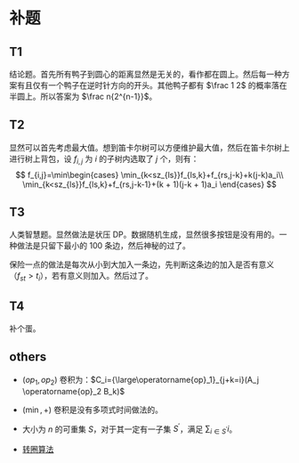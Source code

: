 # 补题

## T1

结论题。首先所有鸭子到圆心的距离显然是无关的，看作都在圆上。然后每一种方案有且仅有一个鸭子在逆时针方向的开头。其他鸭子都有 $\frac 1 2$ 的概率落在半圆上。所以答案为 $\frac n{2^{n-1}}$。

## T2

显然可以首先考虑最大值。想到笛卡尔树可以方便维护最大值，然后在笛卡尔树上进行树上背包，设 $f_{i,j}$ 为 $i$ 的子树内选取了 $j$ 个，则有：
$$
f_{i,j}=\min\begin{cases}
\min_{k<sz_{ls}}f_{ls,k}+f_{rs,j-k}+k(j-k)a_i\\
\min_{k<sz_{ls}}f_{ls,k}+f_{rs,j-k-1}+(k + 1)(j-k + 1)a_i
\end{cases}
$$

## T3

人类智慧题。显然做法是状压 DP。数据随机生成，显然很多按钮是没有用的。一种做法是只留下最小的 $100$ 条边，然后神秘的过了。

保险一点的做法是每次从小到大加入一条边，先判断这条边的加入是否有意义（$f_{st}>t_i$），若有意义则加入。然后过了。

## T4

补个蛋。

## others

- $(op_1,op_2)$ 卷积为：$C_i={\large\operatorname{op}_1}_{j+k=i}(A_j \operatorname{op}_2 B_k)$

- $(\min,+)$ 卷积是没有多项式时间做法的。
- 大小为 $n$ 的可重集 $S$，对于其一定有一子集 $S^\prime$，满足 $\sum_{i\in S^\prime}i$。
- [转圈算法](https://www.luogu.com.cn/article/67f6rys1)

